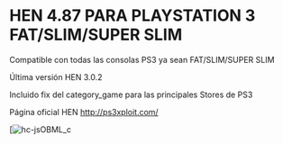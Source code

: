 # HEN 4.87 PARA PLAYSTATION 3 FAT/SLIM/SUPER SLIM

Compatible con todas las consolas PS3 ya sean FAT/SLIM/SUPER SLIM

Última versión HEN 3.0.2 

Incluido fix del category_game para las principales Stores de PS3

Página oficial HEN http://ps3xploit.com/

[![hc-jsOBML_c](https://img.youtube.com/vi/hc-jsOBML_c/0.jpg)
